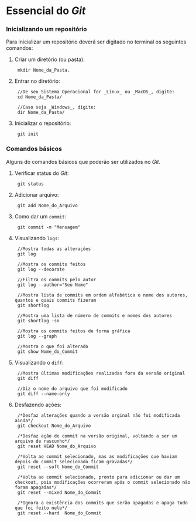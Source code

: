 # Essencial do _Git_

### Inicializando um repositório

Para inicializar um repositório deverá ser digitado no terminal os seguintes comandos:

1. Criar um diretório (ou pasta):

        mkdir Nome_da_Pasta.

2. Entrar no diretório:

        //De seu Sistema Operacional for _Linux_ ou _MacOS_, digite:
        cd Nome_da_Pasta/  

        //Caso seja _Windows_, digite:       
        dir Nome_da_Pasta/

3. Inicializar o repositório:
    
        git init

### Comandos básicos

Alguns do comandos básicos que poderão ser utilizados no _Git_. 

1. Verificar status do _Git_:

        git status

2. Adicionar arquivo:

        git add Nome_do_Arquivo

3. Como dar um `commit`:

        git commit -m "Mensagem"

4. Visualizando `logs`:

        //Mostra todas as alterações
        git log

        //Mostra os commits feitos
        git log --decorate

        //Filtra os commits pelo autor
        git log --author="Seu Nome"

        //Mostra lista de commits em ordem alfabética o nome dos autores, quantos e quais commits fizeram
        git shortlog

        //Mostra uma lista de número de commits e nomes dos autores
        git shortlog -sn

        //Mostra os commits feitos de forma gráfica
        git log --graph

        //Mostra o que foi alterado
        git show Nome_do_Commit

5. Visualizando o `diff`:

        //Mostra últimas modificações realizadas fora da versão original
        git diff

        //Diz o nome do arquivo que foi modificado
        git diff --name-only

6. Desfazendo ações:

        /*Desfaz alterações quando a versão orginal não foi modificada ainda*/
        git checkout Nome_do_Arquivo

        /*Desfaz ação de commit na versão original, voltando a ser um arquivo de rascunho*/
        git reset HEAD Nome_do_Arquivo

        /*Volta ao commit selecionado, mas as modificações que haviam depois do commit selecionado ficam gravadas*/
        git reset --soft Nome_do_Commit
        
        /*Volta ao commit selecionado, pronto para adicionar ou dar um checkout, pois modificações ocorreram após o commit selecionado não foram apagadas*/
        git reset --mixed Nome_do_Commit

        /*Ignora a existência dos commits que serão apagados e apaga tudo que foi feito nele*/
        git reset --hard  Nome_do_Commit
